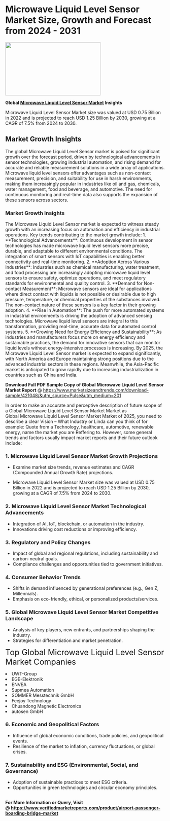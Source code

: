 <H1>Microwave Liquid Level Sensor Market Size, Growth and Forecast from 2024 - 2031</H1><img class="aligncenter size-medium wp-image-584254" src="https://thirdeyenews.in/wp-content/uploads/2024/09/Global-Market-Research-300x168.jpeg" alt="" width="300" height="168" /><p><strong>Global&nbsp;<a href="https://www.marketsizeandtrends.com/download-sample/421048/&amp;utm_source=Pulse&amp;utm_medium=201">Microwave Liquid Level Sensor Market</a> Insights</strong></p><p>Microwave Liquid Level Sensor Market size was valued at USD 0.75 Billion in 2022 and is projected to reach USD 1.25 Billion by 2030, growing at a CAGR of 7.5% from 2024 to 2030.</p><p><h2>Market Growth Insights</h2> The global Microwave Liquid Level Sensor market is poised for significant growth over the forecast period, driven by technological advancements in sensor technologies, growing industrial automation, and rising demand for accurate and reliable measurement solutions in a wide array of applications. Microwave liquid level sensors offer advantages such as non-contact measurement, precision, and suitability for use in harsh environments, making them increasingly popular in industries like oil and gas, chemicals, water management, food and beverage, and automotive. The need for continuous monitoring and real-time data also supports the expansion of these sensors across sectors.  <h3>Market Growth Insights</h3> The Microwave Liquid Level Sensor market is expected to witness steady growth with an increasing focus on automation and efficiency in industrial operations. Key trends contributing to the market growth include: 1. **Technological Advancements**: Continuous development in sensor technologies has made microwave liquid level sensors more precise, durable, and adaptable to different environmental conditions. The integration of smart sensors with IoT capabilities is enabling better connectivity and real-time monitoring. 2. **Adoption Across Various Industries**: Industries such as chemical manufacturing, water treatment, and food processing are increasingly adopting microwave liquid level sensors to ensure safety, optimize operations, and meet regulatory standards for environmental and quality control. 3. **Demand for Non-contact Measurement**: Microwave sensors are ideal for applications where direct contact with liquids is not possible or desirable due to high pressure, temperature, or chemical properties of the substances involved. The non-contact nature of these sensors is a key factor in their growing adoption. 4. **Rise in Automation**: The push for more automated systems in industrial environments is driving the adoption of advanced sensing technologies. Microwave liquid level sensors are integral to this transformation, providing real-time, accurate data for automated control systems. 5. **Growing Need for Energy Efficiency and Sustainability**: As industries and manufacturers focus more on energy efficiency and sustainable practices, the demand for innovative sensors that can monitor liquid levels without energy-intensive processes is increasing. By 2025, the Microwave Liquid Level Sensor market is expected to expand significantly, with North America and Europe maintaining strong positions due to the advanced industrial sectors in these regions. Meanwhile, the Asia-Pacific market is anticipated to grow rapidly due to increasing industrialization in countries such as China and India. </p><p><span class=""><strong>Download Full PDF Sample Copy of Global Microwave Liquid Level Sensor Market Report</strong> @ <a href="https://www.marketsizeandtrends.com/download-sample/421048/&amp;utm_source=Pulse&amp;utm_medium=201" target="_blank">https://www.marketsizeandtrends.com/download-sample/421048/&amp;utm_source=Pulse&amp;utm_medium=201</a></span></p><p>In order to make an accurate and perceptive description of future scope of a Global&nbsp;Microwave Liquid Level Sensor Market Market as Global&nbsp;Microwave Liquid Level Sensor Market Market of 2025, you need to describe a clear Vision &ndash; What Industry or Linda can you think of for example: Quote from a Technology, healthcare, automotive, renewable energy, name the market you are Reffering to. However, some general trends and factors usually impact market reports and their future outlook include:</p><h3>1.&nbsp;<strong>Microwave Liquid Level Sensor Market Growth Projections</strong></h3><ul><li>Examine market size trends, revenue estimates and CAGR (Compounded Annual Growth Rate) projections.</li><li><p>Microwave Liquid Level Sensor Market size was valued at USD 0.75 Billion in 2022 and is projected to reach USD 1.25 Billion by 2030, growing at a CAGR of 7.5% from 2024 to 2030.</p></li></ul><h3>2.&nbsp;<strong>Microwave Liquid Level Sensor Market Technological Advancements</strong></h3><ul><li>Integration of AI, IoT, blockchain, or automation in the industry.</li><li>Innovations driving cost reductions or improving efficiency.</li></ul><h3>3.&nbsp;<strong>Regulatory and Policy Changes</strong></h3><ul><li>Impact of global and regional regulations, including sustainability and carbon-neutral goals.</li><li>Compliance challenges and opportunities tied to government initiatives.</li></ul><h3>4.&nbsp;<strong>Consumer Behavior Trends</strong></h3><ul><li>Shifts in demand influenced by generational preferences (e.g., Gen Z, Millennials).</li><li>Emphasis on eco-friendly, ethical, or personalized products/services.</li></ul><h3>5.&nbsp;<strong>Global Microwave Liquid Level Sensor Market Competitive Landscape</strong></h3><ul><li>Analysis of key players, new entrants, and partnerships shaping the industry.</li><li>Strategies for differentiation and market penetration.</li></ul><p data-pm-slice="1 1 []"><span style="color: inherit; font-family: inherit; font-size: 25px;">Top Global Microwave Liquid Level Sensor Market Companies</span></p><div class="" data-test-id=""><p><li>UWT-Group</li><li> EGE-Elektronik</li><li> ENVEA</li><li> Supmea Automation</li><li> SOMMER Messtechnik GmbH</li><li> Feejoy Technology</li><li> Chuandong Magnetic Electronics</li><li> autosen GmbH</li></p></div><h3>6.&nbsp;<strong>Economic and Geopolitical Factors</strong></h3><ul><li>Influence of global economic conditions, trade policies, and geopolitical events.</li><li>Resilience of the market to inflation, currency fluctuations, or global crises.</li></ul><h3>7.&nbsp;<strong>Sustainability and ESG (Environmental, Social, and Governance)</strong></h3><ul><li>Adoption of sustainable practices to meet ESG criteria.</li><li>Opportunities in green technologies and circular economy principles.</li></ul><h2><strong style="font-size: 14px;">For More Information or Query, Visit @&nbsp;</strong><a style="background-color: #ffffff; font-size: 14px;" href="https://www.marketsizeandtrends.com/report/microwave-liquid-level-sensor-market/" target="_blank">https://www.verifiedmarketreports.com/product/airport-passenger-boarding-bridge-market</a></h2>